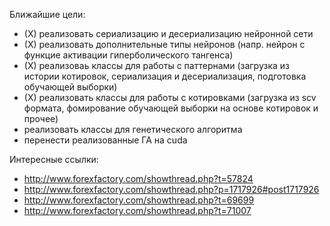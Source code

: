 Ближайшие цели:
  - (X) реализовать сериализацию и десериализацию нейронной сети
  - (X) реализовать дополнительные типы нейронов (напр. нейрон с функцие активации гиперболического тангенса)
  - (X) реализоваь классы для работы с паттернами (загрузка из истории котировок, сериализация и десериализация, подготовка обучающей выборки)
  - (X) реализовать классы для работы с котировками (загрузка из scv формата, фомирование обучающей выборки на основе котировок и прочее)
  - реализовать классы для генетического алгоритма
  - перенести реализованные ГА на cuda

Интересные ссылки:
 - http://www.forexfactory.com/showthread.php?t=57824
 - http://www.forexfactory.com/showthread.php?p=1717926#post1717926
 - http://www.forexfactory.com/showthread.php?t=69699
 - http://www.forexfactory.com/showthread.php?t=71007
